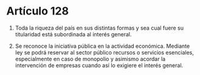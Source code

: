 # Artículo 128

1. Toda la riqueza del país en sus distintas formas y sea cual fuere su titularidad está subordinada al interés general.

2. Se reconoce la iniciativa pública en la actividad económica. Mediante ley se podrá reservar al sector público recursos o servicios esenciales, especialmente en caso de monopolio y asimismo acordar la intervención de empresas cuando así lo exigiere el interés general.
